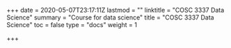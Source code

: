 +++
date = 2020-05-07T23:17:11Z
lastmod = ""
linktitle = "COSC 3337 Data Science"
summary = "Course for data science"
title = "COSC 3337 Data Science"
toc = false
type = "docs"
weight = 1

+++
